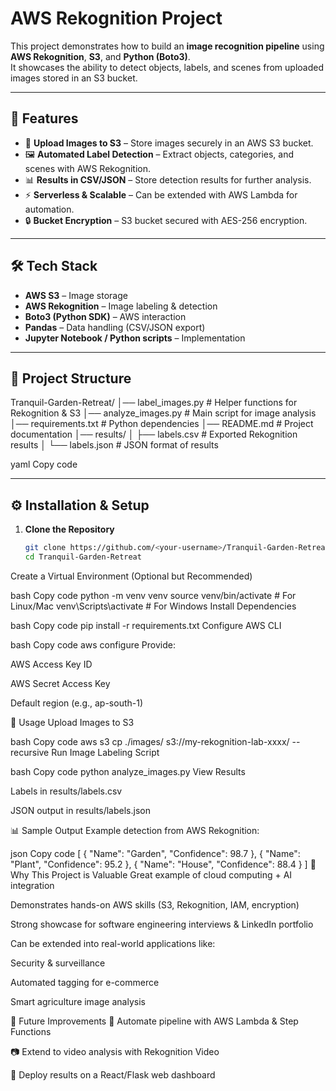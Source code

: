 # AWS Rekognition Project  

This project demonstrates how to build an **image recognition pipeline** using **AWS Rekognition**, **S3**, and **Python (Boto3)**.  
It showcases the ability to detect objects, labels, and scenes from uploaded images stored in an S3 bucket.  

---

## 🚀 Features  

- 📂 **Upload Images to S3** – Store images securely in an AWS S3 bucket.  
- 🖼 **Automated Label Detection** – Extract objects, categories, and scenes with AWS Rekognition.  
- 📊 **Results in CSV/JSON** – Store detection results for further analysis.  
- ⚡ **Serverless & Scalable** – Can be extended with AWS Lambda for automation.  
- 🔒 **Bucket Encryption** – S3 bucket secured with AES-256 encryption.  

---

## 🛠 Tech Stack  

- **AWS S3** – Image storage  
- **AWS Rekognition** – Image labeling & detection  
- **Boto3 (Python SDK)** – AWS interaction  
- **Pandas** – Data handling (CSV/JSON export)  
- **Jupyter Notebook / Python scripts** – Implementation  

---

## 📂 Project Structure  

Tranquil-Garden-Retreat/
│── label_images.py # Helper functions for Rekognition & S3
│── analyze_images.py # Main script for image analysis
│── requirements.txt # Python dependencies
│── README.md # Project documentation
│── results/
│ ├── labels.csv # Exported Rekognition results
│ └── labels.json # JSON format of results

yaml
Copy code

---

## ⚙️ Installation & Setup  

1. **Clone the Repository**  
   ```bash
   git clone https://github.com/<your-username>/Tranquil-Garden-Retreat.git
   cd Tranquil-Garden-Retreat
Create a Virtual Environment (Optional but Recommended)

bash
Copy code
python -m venv venv
source venv/bin/activate   # For Linux/Mac
venv\Scripts\activate      # For Windows
Install Dependencies

bash
Copy code
pip install -r requirements.txt
Configure AWS CLI

bash
Copy code
aws configure
Provide:

AWS Access Key ID

AWS Secret Access Key

Default region (e.g., ap-south-1)

📌 Usage
Upload Images to S3

bash
Copy code
aws s3 cp ./images/ s3://my-rekognition-lab-xxxx/ --recursive
Run Image Labeling Script

bash
Copy code
python analyze_images.py
View Results

Labels in results/labels.csv

JSON output in results/labels.json

📊 Sample Output
Example detection from AWS Rekognition:

json
Copy code
[
  {
    "Name": "Garden",
    "Confidence": 98.7
  },
  {
    "Name": "Plant",
    "Confidence": 95.2
  },
  {
    "Name": "House",
    "Confidence": 88.4
  }
]
🌟 Why This Project is Valuable
Great example of cloud computing + AI integration

Demonstrates hands-on AWS skills (S3, Rekognition, IAM, encryption)

Strong showcase for software engineering interviews & LinkedIn portfolio

Can be extended into real-world applications like:

Security & surveillance

Automated tagging for e-commerce

Smart agriculture image analysis

📖 Future Improvements
🔄 Automate pipeline with AWS Lambda & Step Functions

📷 Extend to video analysis with Rekognition Video

📌 Deploy results on a React/Flask web dashboard
